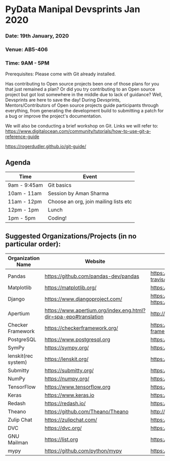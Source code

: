 # PyData Manipal Devsprints Jan 2020

### Date:   **19th January, 2020**
### Venue:  **AB5-406**
### Time:   **9AM - 5PM**

Prerequisites: Please come with Git already installed.

Has contributing to Open source projects been one of those plans for you that just remained a plan? Or did you try contributing to an Open source project but got lost somewhere in the middle due to lack of guidance? Well, Devsprints are here to save the day! During Devsprints, Mentors/Contributors of Open source projects guide participants through everything, from generating the development build to submitting a patch for a bug or improve the project's documentation.

We will also be conducting a brief workshop on Git.
Links we will refer to:
https://www.digitalocean.com/community/tutorials/how-to-use-git-a-reference-guide
		
https://rogerdudler.github.io/git-guide/

## Agenda
|        Time       |    Event               |
|---------------|-------------------|
|9am - 9:45am  |Git basics         |
|10am - 11am  | Session by Aman Sharma    |
|11am - 12pm  |Choose an org, join mailing lists etc|
|12pm - 1pm |   Lunch   |
|1pm - 5pm  |   Coding! |

## Suggested Organizations/Projects (in no particular order):

| Organization Name | Website                              | Contributing Guide                                                                                                   |
|-------------------|--------------------------------------|----------------------------------------------------------------------------------------------------------------------|
| Pandas            | https://github.com/pandas-dev/pandas | https://pandas-docs.github.io/pandas-docs-travis/development/contributing.html                                       |
| Matplotlib        | https://matplotlib.org/              | https://matplotlib.org/devdocs/devel/contributing.html                                                               |
| Django            | https://www.djangoproject.com/       |  https://docs.djangoproject.com/en/dev/internals/contributing/  https://code.djangoproject.com/wiki/SummerOfCode2020 |
|Apertium  |https://www.apertium.org/index.eng.html?dir=spa-epo#translation  | http://wiki.apertium.org/wiki/Become_a_language_pair_developer_for_Apertium
|Checker Framework  | https://checkerframework.org/        | https://rawgit.com/typetools/checker-framework/master/docs/developer/gsoc-ideas.html|
|PostgreSQL  | https://www.postgresql.org        | https://www.postgresql.org/developer/summerofcode/|
|SymPy  | https://sympy.org/        | https://docs.sympy.org/1.5.1/guide.html#contributing
|lenskit(rec system)  |https://lenskit.org/  | https://github.com/lenskit/lkpy
|Submitty  | https://submitty.org/       | https://submitty.org/developer/how_to_contribute
|NumPy  |https://numpy.org/     | https://docs.scipy.org/doc/numpy/dev/
|TensorFlow         |https://www.tensorflow.org            | https://github.com/tensorflow/tensorflow/blob/master/CONTRIBUTING.md
|Keras              |https://www.keras.io                  | https://github.com/keras-team/keras/blob/master/CONTRIBUTING.md
|Redash | https://redash.io/    |https://github.com/getredash/redash/blob/master/CONTRIBUTING.md |
|Theano |https://github.com/Theano/Theano |http://deeplearning.net/software/theano/dev_start_guide.html
|Zulip Chat | https://zulipchat.com/ | https://zulip.readthedocs.io/en/latest/overview/contributing.html| 
|DVC    |https://dvc.org/   |https://dvc.org/doc/user-guide/contributing/core   |
|GNU Mailman    |https://list.org   |https://mailman.readthedocs.io/en/latest/src/mailman/docs/contribute.html|
|mypy   |https://github.com/python/mypy |   https://github.com/python/mypy/blob/master/CONTRIBUTING.md|
